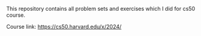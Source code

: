 This repository contains all problem sets and exercises which I did for cs50 course.

Course link: https://cs50.harvard.edu/x/2024/
